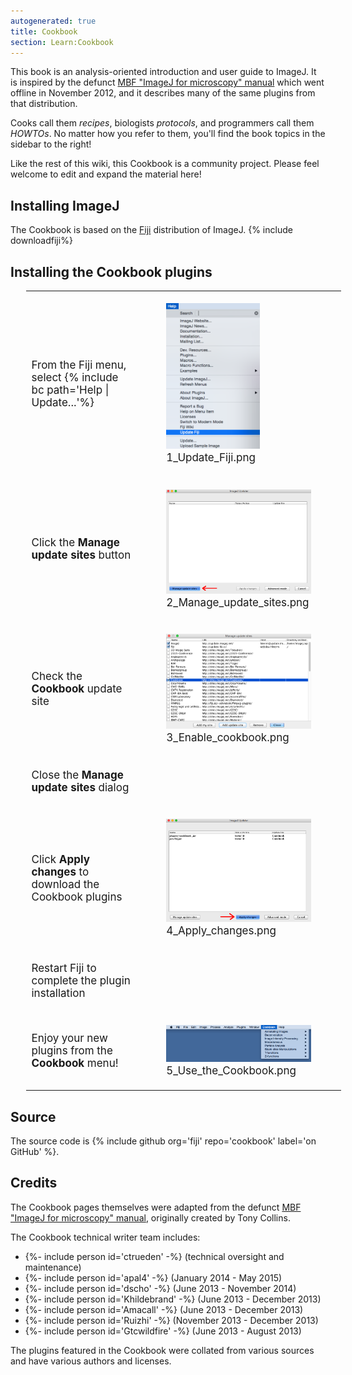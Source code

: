 ```yaml
---
autogenerated: true
title: Cookbook
section: Learn:Cookbook
---
```



This book is an analysis-oriented introduction and user guide to ImageJ. It is inspired by the defunct [MBF "ImageJ for microscopy" manual](/software/mbf-imagej) which went offline in November 2012, and it describes many of the same plugins from that distribution.

Cooks call them *recipes*, biologists *protocols*, and programmers call them *HOWTOs*. No matter how you refer to them, you'll find the book topics in the sidebar to the right!

Like the rest of this wiki, this Cookbook is a community project. Please feel welcome to edit and expand the material here! 


Installing ImageJ
-----------------

The Cookbook is based on the [Fiji](/fiji) distribution of ImageJ. {% include downloadfiji%}


Installing the Cookbook plugins
-------------------------------

<table style="font-size:17px; margin-left: 25px;"><tbody><tr class="odd"><td><p>From the Fiji menu, select {% include bc path='Help | Update...'%}</p></td><td><figure><img src="/media/1 Update Fiji.png" title="1_Update_Fiji.png" width="150" alt="1_Update_Fiji.png" /><figcaption aria-hidden="true">1_Update_Fiji.png</figcaption></figure></td></tr><tr class="even"><td><p>Click the <strong>Manage update sites</strong> button</p></td><td><figure><img src="/media/2 Manage update sites.png" title="2_Manage_update_sites.png" width="250" alt="2_Manage_update_sites.png" /><figcaption aria-hidden="true">2_Manage_update_sites.png</figcaption></figure></td></tr><tr class="odd"><td><p>Check the <strong>Cookbook</strong> update site</p></td><td><figure><img src="/media/3 Enable cookbook.png" title="3_Enable_cookbook.png" width="250" alt="3_Enable_cookbook.png" /><figcaption aria-hidden="true">3_Enable_cookbook.png</figcaption></figure></td></tr><tr class="even"><td><p>Close the <strong>Manage update sites</strong> dialog</p></td><td></td></tr><tr class="odd"><td><p>Click <strong>Apply changes</strong> to download the Cookbook plugins</p></td><td><figure><img src="/media/4 Apply changes.png" title="4_Apply_changes.png" width="250" alt="4_Apply_changes.png" /><figcaption aria-hidden="true">4_Apply_changes.png</figcaption></figure></td></tr><tr class="even"><td><p>Restart Fiji to complete the plugin installation</p></td><td></td></tr><tr class="odd"><td><p>Enjoy your new plugins from the <strong>Cookbook</strong> menu!</p></td><td><figure><img src="/media/5 Use the Cookbook.png" title="5_Use_the_Cookbook.png" width="250" alt="5_Use_the_Cookbook.png" /><figcaption aria-hidden="true">5_Use_the_Cookbook.png</figcaption></figure></td></tr></tbody></table>

Source
------

The source code is {% include github org='fiji' repo='cookbook' label='on GitHub' %}.

Credits
-------

The Cookbook pages themselves were adapted from the defunct [MBF "ImageJ for microscopy" manual](/software/mbf-imagej), originally created by Tony Collins.

The Cookbook technical writer team includes:

-   {%- include person id='ctrueden' -%} (technical oversight and maintenance)
-   {%- include person id='apal4' -%} (January 2014 - May 2015)
-   {%- include person id='dscho' -%} (June 2013 - November 2014)
-   {%- include person id='Khildebrand' -%} (June 2013 - December 2013)
-   {%- include person id='Amacall' -%} (June 2013 - December 2013)
-   {%- include person id='Ruizhi' -%} (November 2013 - December 2013)
-   {%- include person id='Gtcwildfire' -%} (June 2013 - August 2013)

The plugins featured in the Cookbook were collated from various sources and have various authors and licenses.

 
